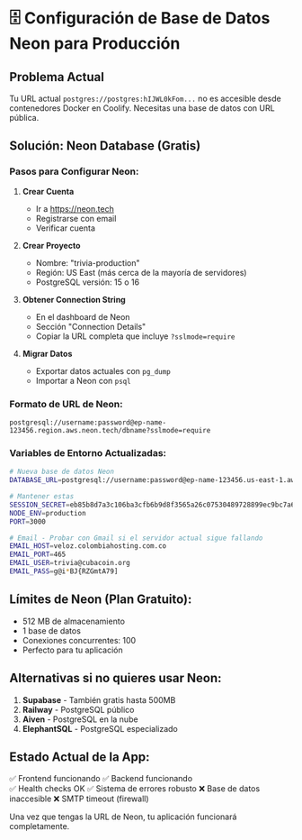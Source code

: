 # 🗄️ Configuración de Base de Datos Neon para Producción

## Problema Actual
Tu URL actual `postgres://postgres:hIJWL0kFom...` no es accesible desde contenedores Docker en Coolify. Necesitas una base de datos con URL pública.

## Solución: Neon Database (Gratis)

### Pasos para Configurar Neon:

1. **Crear Cuenta**
   - Ir a https://neon.tech
   - Registrarse con email
   - Verificar cuenta

2. **Crear Proyecto**
   - Nombre: "trivia-production"
   - Región: US East (más cerca de la mayoría de servidores)
   - PostgreSQL versión: 15 o 16

3. **Obtener Connection String**
   - En el dashboard de Neon
   - Sección "Connection Details"
   - Copiar la URL completa que incluye `?sslmode=require`

4. **Migrar Datos**
   - Exportar datos actuales con `pg_dump`
   - Importar a Neon con `psql`

### Formato de URL de Neon:
```
postgresql://username:password@ep-name-123456.region.aws.neon.tech/dbname?sslmode=require
```

### Variables de Entorno Actualizadas:
```bash
# Nueva base de datos Neon
DATABASE_URL=postgresql://username:password@ep-name-123456.us-east-1.aws.neon.tech/neondb?sslmode=require

# Mantener estas
SESSION_SECRET=eb85b8d7a3c106ba3cfb6b9d8f3565a26c07530489728899ec9bc7a6bc855624a54d8690a2b97c145a4991cfc0224965fe2a56c3224f5702c1880ed181dd19ef
NODE_ENV=production
PORT=3000

# Email - Probar con Gmail si el servidor actual sigue fallando
EMAIL_HOST=veloz.colombiahosting.com.co
EMAIL_PORT=465
EMAIL_USER=trivia@cubacoin.org
EMAIL_PASS=g@i*BJ{RZGmtA79]
```

## Límites de Neon (Plan Gratuito):
- 512 MB de almacenamiento
- 1 base de datos
- Conexiones concurrentes: 100
- Perfecto para tu aplicación

## Alternativas si no quieres usar Neon:
1. **Supabase** - También gratis hasta 500MB
2. **Railway** - PostgreSQL público
3. **Aiven** - PostgreSQL en la nube
4. **ElephantSQL** - PostgreSQL especializado

## Estado Actual de la App:
✅ Frontend funcionando
✅ Backend funcionando  
✅ Health checks OK
✅ Sistema de errores robusto
❌ Base de datos inaccesible
❌ SMTP timeout (firewall)

Una vez que tengas la URL de Neon, tu aplicación funcionará completamente.